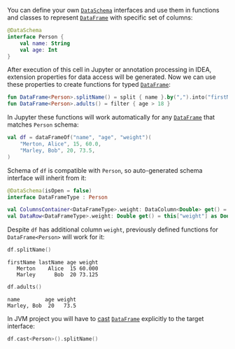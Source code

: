 [//]: # (title: Custom Data Schemas)

<!---IMPORT org.jetbrains.kotlinx.dataframe.samples.api.Schemas-->

You can define your own [`DataSchema`](schema.md) interfaces and use them in functions and classes to represent [`DataFrame`](DataFrame.md) with
specific set of columns:

```kotlin
@DataSchema
interface Person {
    val name: String
    val age: Int
}
```

After execution of this cell in Jupyter or annotation processing in IDEA, extension properties for data access will be
generated. Now we can use these properties to create functions for typed [`DataFrame`](DataFrame.md):

```kotlin
fun DataFrame<Person>.splitName() = split { name }.by(",").into("firstName", "lastName")
fun DataFrame<Person>.adults() = filter { age > 18 }
```

In Jupyter these functions will work automatically for any [`DataFrame`](DataFrame.md) that matches `Person` schema:

<!---FUN extendedDf-->

```kotlin
val df = dataFrameOf("name", "age", "weight")(
    "Merton, Alice", 15, 60.0,
    "Marley, Bob", 20, 73.5,
)
```

<!---END-->

Schema of `df` is compatible with `Person`, so auto-generated schema interface will inherit from it:

```kotlin
@DataSchema(isOpen = false)
interface DataFrameType : Person

val ColumnsContainer<DataFrameType>.weight: DataColumn<Double> get() = this["weight"] as DataColumn<Double>
val DataRow<DataFrameType>.weight: Double get() = this["weight"] as Double
```

Despite `df` has additional column `weight`, previously defined functions for `DataFrame<Person>` will work for it:

<!---FUN splitNameWorks-->

```kotlin
df.splitName()
```

<!---END-->

```text
firstName lastName age weight
   Merton    Alice  15 60.000
   Marley      Bob  20 73.125
```

<!---FUN adultsWorks-->

```kotlin
df.adults()
```

<!---END-->

```text
name        age weight
Marley, Bob  20   73.5
```

In JVM project you will have to [cast](cast.md) [`DataFrame`](DataFrame.md) explicitly to the target interface:

```kotlin
df.cast<Person>().splitName()
```
